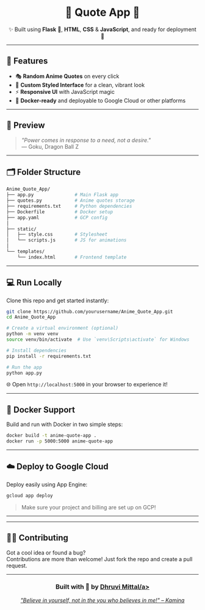 
<h1 align="center">
  🌸  Quote App 🎌
</h1>


<p align="center">
  ✨ Built using <b>Flask</b> 🐍, <b>HTML</b>, <b>CSS</b> & <b>JavaScript</b>, and ready for deployment 🚀
</p>

---

## 🌟 Features

- 🎭 **Random Anime Quotes** on every click
- 🎨 **Custom Styled Interface** for a clean, vibrant look
- ⚡ **Responsive UI** with JavaScript magic
- 🐳 **Docker-ready** and deployable to Google Cloud or other platforms

---

## 🧠 Preview

> _"Power comes in response to a need, not a desire."_  
> — Goku, Dragon Ball Z
---

## 🗂️ Folder Structure

```bash
Anime_Quote_App/
├── app.py               # Main Flask app
├── quotes.py            # Anime quotes storage
├── requirements.txt     # Python dependencies
├── Dockerfile           # Docker setup
├── app.yaml             # GCP config
│
├── static/
│   ├── style.css        # Stylesheet
│   └── scripts.js       # JS for animations
│
└── templates/
    └── index.html       # Frontend template
```

---

## 💻 Run Locally

Clone this repo and get started instantly:

```bash
git clone https://github.com/yourusername/Anime_Quote_App.git
cd Anime_Quote_App

# Create a virtual environment (optional)
python -m venv venv
source venv/bin/activate  # Use `venv\Scripts\activate` for Windows

# Install dependencies
pip install -r requirements.txt

# Run the app
python app.py
```

🌐 Open `http://localhost:5000` in your browser to experience it!

---

## 🐳 Docker Support

Build and run with Docker in two simple steps:

```bash
docker build -t anime-quote-app .
docker run -p 5000:5000 anime-quote-app
```

---

## ☁️ Deploy to Google Cloud

Deploy easily using App Engine:

```bash
gcloud app deploy
```

> Make sure your project and billing are set up on GCP!

---


---

## 🧑‍💻 Contributing

Got a cool idea or found a bug?  
Contributions are more than welcome! Just fork the repo and create a pull request.

---

<h3 align="center">Built with 💖 by <a href="https://github.com/dhruvi-tech">Dhruvi Mittal/a></h3>
<p align="center"><i>"Believe in yourself, not in the you who believes in me!" – Kamina</i></p>
